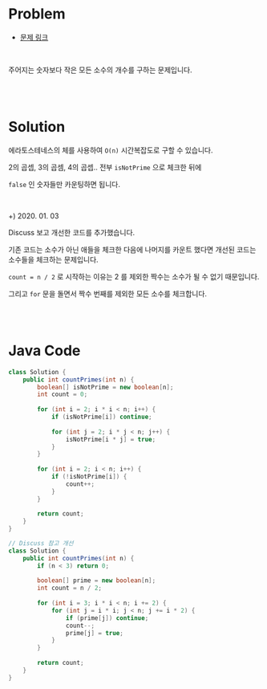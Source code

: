 # Problem

- [문제 링크](https://leetcode.com/problems/count-primes/)

<br>

주어지는 숫자보다 작은 모든 소수의 개수를 구하는 문제입니다.

<br><br>

# Solution

에라토스테네스의 체를 사용하여 `O(n)` 시간복잡도로 구할 수 있습니다.

2의 곱셉, 3의 곱셈, 4의 곱셉.. 전부 `isNotPrime` 으로 체크한 뒤에

`false` 인 숫자들만 카운팅하면 됩니다.

<br>

+) 2020. 01. 03

Discuss 보고 개선한 코드를 추가했습니다.

기존 코드는 소수가 아닌 애들을 체크한 다음에 나머지를 카운트 했다면 개선된 코드는 소수들을 체크하는 문제입니다.

`count = n / 2` 로 시작하는 이유는 2 를 제외한 짝수는 소수가 될 수 없기 때문입니다.

그리고 `for` 문을 돌면서 짝수 번째를 제외한 모든 소수를 체크합니다.

<br><br>

# Java Code

```java
class Solution {
    public int countPrimes(int n) {
        boolean[] isNotPrime = new boolean[n];
        int count = 0;
        
        for (int i = 2; i * i < n; i++) {
            if (isNotPrime[i]) continue;
            
            for (int j = 2; i * j < n; j++) {
                isNotPrime[i * j] = true;
            }
        }
        
        for (int i = 2; i < n; i++) {
            if (!isNotPrime[i]) {
                count++;
            }
        }
        
        return count;
    }
}

// Discuss 참고 개선
class Solution {
    public int countPrimes(int n) {
        if (n < 3) return 0;
        
        boolean[] prime = new boolean[n];
        int count = n / 2;
        
        for (int i = 3; i * i < n; i += 2) {
            for (int j = i * i; j < n; j += i * 2) {
                if (prime[j]) continue;
                count--;
                prime[j] = true;
            }
        }
        
        return count;
    }
}
```

